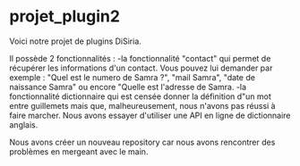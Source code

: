 # projet_plugin2

Voici notre projet de plugins DiSiria.

Il possède 2 fonctionnalités :
    -la fonctionnalité "contact" qui permet de récupérer les informations d'un contact. Vous pouvez lui demander par exemple : "Quel est le numero de Samra ?", "mail Samra", "date de naissance Samra" ou encore "Quelle est l'adresse de Samra.
    -la fonctionnalité dictionnaire qui est censée donner la définition d"un mot entre guillemets mais que, malheureusement, nous n'avons pas réussi à faire marcher. Nous avons essayer d'utiliser une API en ligne de dictionnaire anglais.

Nous avons créer un nouveau repository car nous avons rencontrer des problèmes en mergeant avec le main.